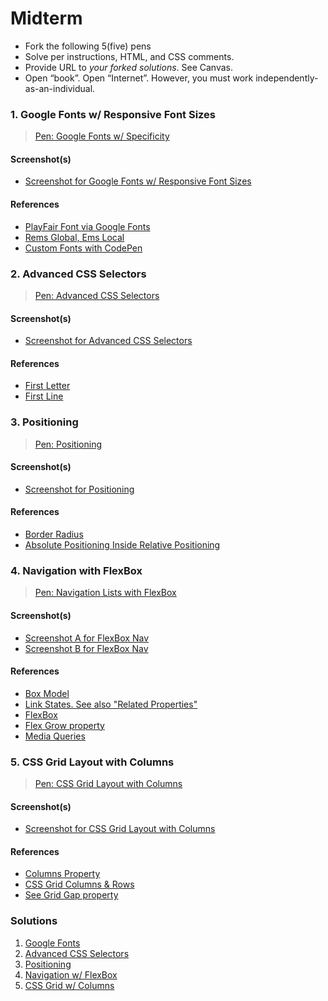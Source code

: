 # Midterm

* Fork the following 5\(five\) pens
* Solve per instructions, HTML, and CSS comments. 
* Provide URL to _your forked solutions_. See Canvas.
* Open “book”. Open “Internet”. However, you must work independently-as-an-individual. 

### 1. Google Fonts w/ Responsive Font Sizes

> [Pen: Google Fonts w/ Specificity](https://codepen.io/manikoth/pen/6768ac3bcc6c93ce414d0aea0d32947b?editors=1100)

#### Screenshot\(s\)

* [Screenshot for Google Fonts w/ Responsive Font Sizes](https://s3-us-west-2.amazonaws.com/s.cdpn.io/16425/midterm-google-responsive-font.png)

#### References

* [PlayFair Font via Google Fonts](https://fonts.google.com/specimen/Playfair+Display)
* [Rems Global, Ems Local](https://css-tricks.com/rem-global-em-local/)
* [Custom Fonts with CodePen](https://blog.codepen.io/2012/07/18/custom-fonts-in-pens/)

### 2. Advanced CSS Selectors

> [Pen: Advanced CSS Selectors](https://codepen.io/manikoth/pen/a3b4c053b0d686d1213438a2731e4106?editors=1100)

#### Screenshot\(s\)

* [Screenshot for Advanced CSS Selectors](https://s3-us-west-2.amazonaws.com/s.cdpn.io/16425/midterm-advanced-css-selectors.png)

#### References

* [First Letter](https://css-tricks.com/almanac/selectors/f/first-letter/)
* [First Line](https://css-tricks.com/almanac/selectors/f/first-line/)

### 3. Positioning

> [Pen: Positioning](https://codepen.io/manikoth/pen/6a7fc2e4972044e6e5c4608dcc786611?editors=0110)

#### Screenshot\(s\)

* [Screenshot for Positioning](https://s3-us-west-2.amazonaws.com/s.cdpn.io/16425/midterm-positioning.png)

#### References

* [Border Radius](https://css-tricks.com/almanac/properties/b/border-radius/)
* [Absolute Positioning Inside Relative Positioning](https://css-tricks.com/absolute-positioning-inside-relative-positioning/)

### 4. Navigation with FlexBox

> [Pen: Navigation Lists with FlexBox](https://codepen.io/manikoth/pen/7d308e9a33995409670c167696dd2586?editors=1100)

#### Screenshot\(s\)

* [Screenshot A for FlexBox Nav](https://s3-us-west-2.amazonaws.com/s.cdpn.io/16425/midterm-flexbox-nav-a.png)
* [Screenshot B for FlexBox Nav](https://s3-us-west-2.amazonaws.com/s.cdpn.io/16425/midterm-flexbox-nav-b.png)

#### References

* [Box Model](https://css-tricks.com/the-css-box-model/)
* [Link States. See also "Related Properties"](https://css-tricks.com/almanac/selectors/l/link/)
* [FlexBox](https://css-tricks.com/snippets/css/a-guide-to-flexbox/)
* [Flex Grow property](https://css-tricks.com/almanac/properties/f/flex-grow/)
* [Media Queries](https://css-tricks.com/css-media-queries/)

### 5. CSS Grid Layout with Columns

> [Pen: CSS Grid Layout with Columns](https://codepen.io/manikoth/pen/229a19bcc9871c27f1777e848edc0de5?editors=1100)

#### Screenshot\(s\)

* [Screenshot for CSS Grid Layout with Columns](https://s3-us-west-2.amazonaws.com/s.cdpn.io/16425/midterm-CSS%20Grid%20Layout%20with%20Columns.png)

#### References

* [Columns Property](https://css-tricks.com/guide-responsive-friendly-css-columns/)
* [CSS Grid Columns & Rows](https://css-tricks.com/almanac/properties/g/grid-rows-columns/)
* [See Grid Gap property](https://css-tricks.com/snippets/css/complete-guide-grid/)

### Solutions

1. [Google Fonts](https://codepen.io/manikoth/pen/99b99a55e239b503eda82c4597e4c16e)
2. [Advanced CSS Selectors](https://codepen.io/manikoth/pen/6c08b00a0e5bdc652501297cec566709)
3. [Positioning](https://codepen.io/manikoth/pen/9aa9ee176f136d14494f3bc6fd4a86ce)
4. [Navigation w/ FlexBox](https://codepen.io/manikoth/pen/97ba3c9337147a98b12aef6aa77a9494)
5. [CSS Grid w/ Columns](https://codepen.io/manikoth/pen/0c5a331a75acfd20cb78dc257c7db868)

